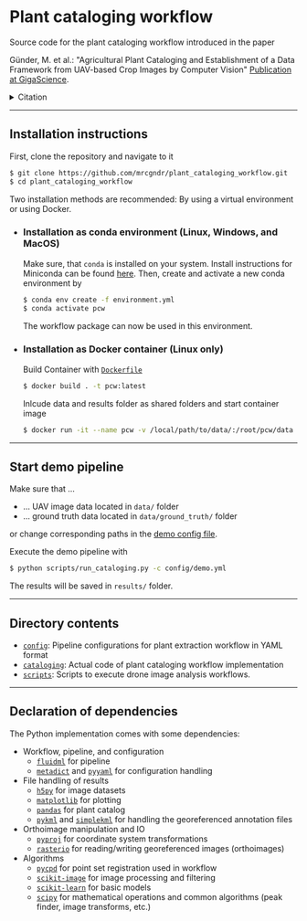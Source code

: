 # Plant cataloging workflow

Source code for the plant cataloging workflow introduced in the paper

Günder, M. et al.: "Agricultural Plant Cataloging and Establishment of a Data Framework from UAV-based Crop Images by Computer Vision" [Publication at GigaScience](https://academic.oup.com/gigascience/article/doi/10.1093/gigascience/giac054/6610009).
  
<details><summary>Citation</summary>
<p>

```bibtex
@article{10.1093/gigascience/giac054,
        author = {Günder, Maurice and Ispizua Yamati, Facundo R and Kierdorf, Jana and Roscher, Ribana and Mahlein, Anne-Katrin and Bauckhage, Christian},
        title = "{Agricultural plant cataloging and establishment of a data framework from UAV-based crop images by computer vision}",
        journal = {GigaScience},
        volume = {11},
        year = {2022},
        month = {06},
        abstract = "{Unmanned aerial vehicle (UAV)–based image retrieval in modern agriculture enables gathering large amounts of spatially referenced crop image data. In large-scale experiments, however, UAV images suffer from containing a multitudinous amount of crops in a complex canopy architecture. Especially for the observation of temporal effects, this complicates the recognition of individual plants over several images and the extraction of relevant information tremendously.In this work, we present a hands-on workflow for the automatized temporal and spatial identification and individualization of crop images from UAVs abbreviated as “cataloging” based on comprehensible computer vision methods. We evaluate the workflow on 2 real-world datasets. One dataset is recorded for observation of Cercospora leaf spot—a fungal disease—in sugar beet over an entire growing cycle. The other one deals with harvest prediction of cauliflower plants. The plant catalog is utilized for the extraction of single plant images seen over multiple time points. This gathers a large-scale spatiotemporal image dataset that in turn can be applied to train further machine learning models including various data layers.The presented approach improves analysis and interpretation of UAV data in agriculture significantly. By validation with some reference data, our method shows an accuracy that is similar to more complex deep learning–based recognition techniques. Our workflow is able to automatize plant cataloging and training image extraction, especially for large datasets.}",
        issn = {2047-217X},
        doi = {10.1093/gigascience/giac054},
        url = {https://doi.org/10.1093/gigascience/giac054},
        note = {giac054},
        eprint = {https://academic.oup.com/gigascience/article-pdf/doi/10.1093/gigascience/giac054/44118901/giac054.pdf},
    }
```

  </p>
  </details>

---
## Installation instructions

First, clone the repository and navigate to it

```bash
$ git clone https://github.com/mrcgndr/plant_cataloging_workflow.git
$ cd plant_cataloging_workflow
```

Two installation methods are recommended: By using a virtual environment or using Docker.

* ### Installation as conda environment (Linux, Windows, and MacOS)

    Make sure, that ```conda``` is installed on your system. Install instructions for Miniconda can be found [here](https://docs.conda.io/projects/conda/en/latest/user-guide/install/index.html). Then, create and activate a new conda environment by

    ```bash
    $ conda env create -f environment.yml
    $ conda activate pcw
    ```

    The workflow package can now be used in this environment.
* ### Installation as Docker container (Linux only)

  Build Container with [```Dockerfile```](Dockerfile)

    ```bash
    $ docker build . -t pcw:latest
    ```

  Inlcude data and results folder as shared folders and start container image

    ```bash
    $ docker run -it --name pcw -v /local/path/to/data/:/root/pcw/data -v /local/path/to/results/:/root/pcw/results pcw:latest
    ```

---
## Start demo pipeline

Make sure that ...
  * ... UAV image data located in ```data/``` folder
  * ... ground truth data located in ```data/ground_truth/``` folder

or change corresponding paths in the [demo config file](config/demo.yml).

Execute the demo pipeline with

```bash
$ python scripts/run_cataloging.py -c config/demo.yml
```

The results will be saved in  ```results/``` folder.

---
## Directory contents

* [```config```](/config): Pipeline configurations for plant extraction workflow in YAML format
* [```cataloging```](/cataloging): Actual code of plant cataloging workflow implementation
* [```scripts```](/scripts): Scripts to execute drone image analysis workflows.

---
## Declaration of dependencies

The Python implementation comes with some dependencies:

* Workflow, pipeline, and configuration
  * [```fluidml```](https://github.com/fluidml/fluidml) for pipeline
  * [```metadict```](https://github.com/LarsHill/metadict) and [```pyyaml```](https://pyyaml.org) for configuration handling
* File handling of results
  * [```h5py```](https://www.h5py.org) for image datasets
  * [```matplotlib```](https://matplotlib.org) for plotting
  * [```pandas```](https://pandas.pydata.org) for plant catalog
  * [```pykml```](https://pythonhosted.org/pykml/) and [```simplekml```](https://simplekml.readthedocs.io/en/latest/) for handling the georeferenced annotation files
* Orthoimage manipulation and IO
  * [```pyproj```](https://pyproj4.github.io/pyproj/stable/) for coordinate system transformations
  * [```rasterio```](https://rasterio.readthedocs.io/en/latest/) for reading/writing georeferenced images (orthoimages)
* Algorithms
  * [```pycpd```](https://github.com/siavashk/pycpd) for point set registration used in workflow
  * [```scikit-image```](https://scikit-image.org) for image processing and filtering
  * [```scikit-learn```](https://scikit-learn.org) for basic models
  * [```scipy```](https://scipy.org) for mathematical operations and common algorithms (peak finder, image transforms, etc.)
